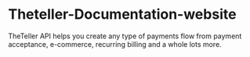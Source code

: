 # Theteller-Documentation-website
TheTeller API helps you create any type of payments flow from payment acceptance, e-commerce, recurring billing and a whole lots more.
